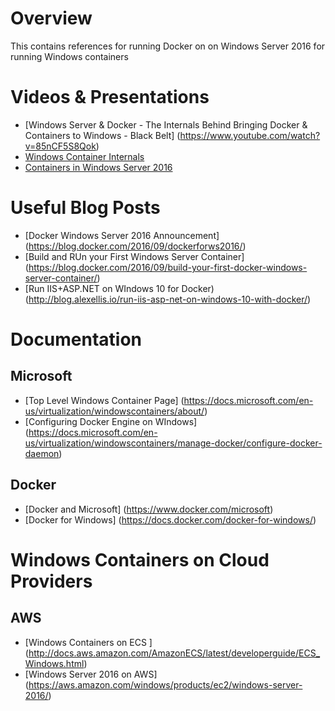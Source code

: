 # Overview

This contains references for running Docker on on Windows Server 2016 for running Windows containers

# Videos & Presentations
- [Windows Server & Docker - The Internals Behind Bringing Docker & Containers to Windows - Black Belt] (https://www.youtube.com/watch?v=85nCF5S8Qok)
- [Windows Container Internals](https://www.youtube.com/watch?v=sVngukE7msU&t=1868s)
- [Containers in Windows Server 2016](https://www.youtube.com/watch?v=LgKGLT-OL1E&t=68s)

# Useful Blog Posts

- [Docker Windows Server 2016 Announcement] (https://blog.docker.com/2016/09/dockerforws2016/) 
- [Build and RUn your First Windows Server Container] (https://blog.docker.com/2016/09/build-your-first-docker-windows-server-container/)
- [Run IIS+ASP.NET on WIndows 10 for Docker) (http://blog.alexellis.io/run-iis-asp-net-on-windows-10-with-docker/)

# Documentation
## Microsoft
- [Top Level Windows Container Page] (https://docs.microsoft.com/en-us/virtualization/windowscontainers/about/)
- [Configuring Docker Engine on WIndows] (https://docs.microsoft.com/en-us/virtualization/windowscontainers/manage-docker/configure-docker-daemon)

## Docker
- [Docker and Microsoft] (https://www.docker.com/microsoft)
- [Docker for Windows] (https://docs.docker.com/docker-for-windows/)

# Windows Containers on Cloud Providers
## AWS
- [Windows Containers on ECS ] (http://docs.aws.amazon.com/AmazonECS/latest/developerguide/ECS_Windows.html)
- [Windows Server 2016 on AWS] (https://aws.amazon.com/windows/products/ec2/windows-server-2016/)
